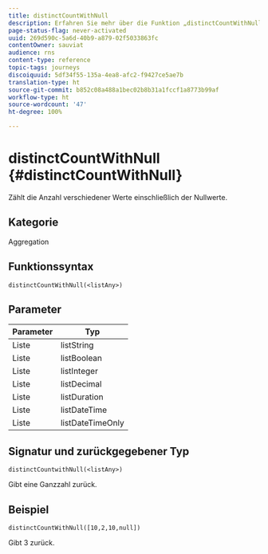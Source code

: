 ```yaml
---
title: distinctCountWithNull
description: Erfahren Sie mehr über die Funktion „distinctCountWithNull“
page-status-flag: never-activated
uuid: 269d590c-5a6d-40b9-a879-02f5033863fc
contentOwner: sauviat
audience: rns
content-type: reference
topic-tags: journeys
discoiquuid: 5df34f55-135a-4ea8-afc2-f9427ce5ae7b
translation-type: ht
source-git-commit: b852c08a488a1bec02b8b31a1fccf1a8773b99af
workflow-type: ht
source-wordcount: '47'
ht-degree: 100%

---
```



# distinctCountWithNull {#distinctCountWithNull}

Zählt die Anzahl verschiedener Werte einschließlich der Nullwerte.

## Kategorie

Aggregation

## Funktionssyntax

`distinctCountWithNull(<listAny>)`

## Parameter

| Parameter | Typ |
|-----------|------------------|
| Liste | listString |
| Liste | listBoolean |
| Liste | listInteger |
| Liste | listDecimal |
| Liste | listDuration |
| Liste | listDateTime |
| Liste | listDateTimeOnly |

## Signatur und zurückgegebener Typ

`distinctCountwithNull(<listAny>)`

Gibt eine Ganzzahl zurück.

## Beispiel

`distinctCountWithNull([10,2,10,null])`

Gibt 3 zurück.
